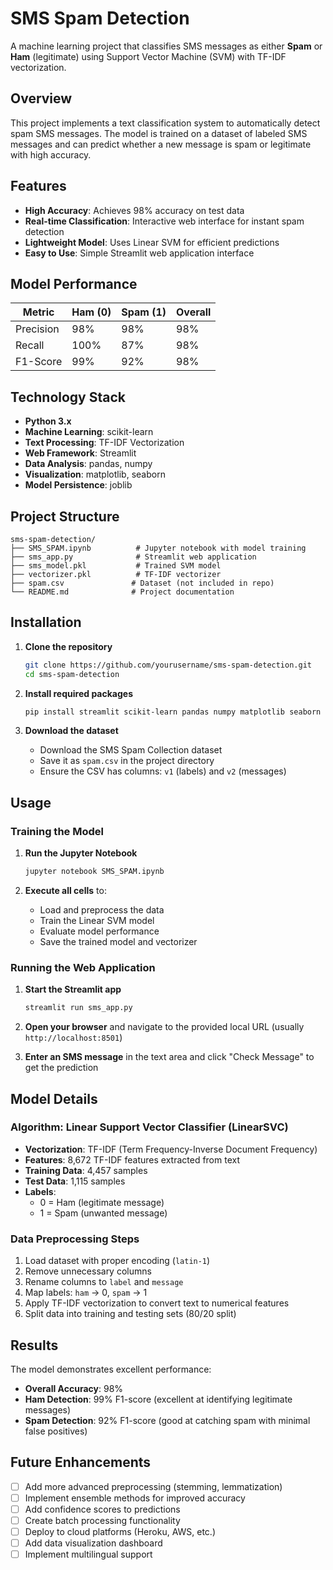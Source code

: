 # SMS Spam Detection

A machine learning project that classifies SMS messages as either **Spam** or **Ham** (legitimate) using Support Vector Machine (SVM) with TF-IDF vectorization.

##  Overview

This project implements a text classification system to automatically detect spam SMS messages. The model is trained on a dataset of labeled SMS messages and can predict whether a new message is spam or legitimate with high accuracy.

##  Features

- **High Accuracy**: Achieves 98% accuracy on test data
- **Real-time Classification**: Interactive web interface for instant spam detection
- **Lightweight Model**: Uses Linear SVM for efficient predictions
- **Easy to Use**: Simple Streamlit web application interface

##  Model Performance

| Metric | Ham (0) | Spam (1) | Overall |
|--------|---------|----------|---------|
| Precision | 98% | 98% | 98% |
| Recall | 100% | 87% | 98% |
| F1-Score | 99% | 92% | 98% |

##  Technology Stack

- **Python 3.x**
- **Machine Learning**: scikit-learn
- **Text Processing**: TF-IDF Vectorization
- **Web Framework**: Streamlit
- **Data Analysis**: pandas, numpy
- **Visualization**: matplotlib, seaborn
- **Model Persistence**: joblib

##  Project Structure

```
sms-spam-detection/
├── SMS_SPAM.ipynb          # Jupyter notebook with model training
├── sms_app.py              # Streamlit web application
├── sms_model.pkl           # Trained SVM model
├── vectorizer.pkl          # TF-IDF vectorizer
├── spam.csv               # Dataset (not included in repo)
└── README.md              # Project documentation
```

##  Installation

1. **Clone the repository**
   ```bash
   git clone https://github.com/yourusername/sms-spam-detection.git
   cd sms-spam-detection
   ```

2. **Install required packages**
   ```bash
   pip install streamlit scikit-learn pandas numpy matplotlib seaborn joblib
   ```

3. **Download the dataset**
   - Download the SMS Spam Collection dataset
   - Save it as `spam.csv` in the project directory
   - Ensure the CSV has columns: `v1` (labels) and `v2` (messages)

##  Usage

### Training the Model

1. **Run the Jupyter Notebook**
   ```bash
   jupyter notebook SMS_SPAM.ipynb
   ```

2. **Execute all cells** to:
   - Load and preprocess the data
   - Train the Linear SVM model
   - Evaluate model performance
   - Save the trained model and vectorizer

### Running the Web Application

1. **Start the Streamlit app**
   ```bash
   streamlit run sms_app.py
   ```

2. **Open your browser** and navigate to the provided local URL (usually `http://localhost:8501`)

3. **Enter an SMS message** in the text area and click "Check Message" to get the prediction

##  Model Details

### Algorithm: Linear Support Vector Classifier (LinearSVC)
- **Vectorization**: TF-IDF (Term Frequency-Inverse Document Frequency)
- **Features**: 8,672 TF-IDF features extracted from text
- **Training Data**: 4,457 samples
- **Test Data**: 1,115 samples
- **Labels**: 
  - 0 = Ham (legitimate message)
  - 1 = Spam (unwanted message)

### Data Preprocessing Steps
1. Load dataset with proper encoding (`latin-1`)
2. Remove unnecessary columns
3. Rename columns to `label` and `message`
4. Map labels: `ham` → 0, `spam` → 1
5. Apply TF-IDF vectorization to convert text to numerical features
6. Split data into training and testing sets (80/20 split)

##  Results

The model demonstrates excellent performance:
- **Overall Accuracy**: 98%
- **Ham Detection**: 99% F1-score (excellent at identifying legitimate messages)
- **Spam Detection**: 92% F1-score (good at catching spam with minimal false positives)

##  Future Enhancements

- [ ] Add more advanced preprocessing (stemming, lemmatization)
- [ ] Implement ensemble methods for improved accuracy
- [ ] Add confidence scores to predictions
- [ ] Create batch processing functionality
- [ ] Deploy to cloud platforms (Heroku, AWS, etc.)
- [ ] Add data visualization dashboard
- [ ] Implement multilingual support

